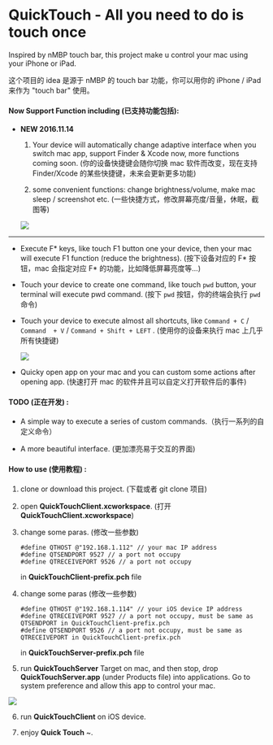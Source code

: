 # QuickTouch - All you need to do is touch once
Inspired by nMBP touch bar, this project make u control your mac using your iPhone or iPad.

这个项目的 idea 是源于 nMBP 的 touch bar 功能，你可以用你的 iPhone / iPad 来作为 "touch bar" 使用。

#### Now Support Function including (已支持功能包括):

* **NEW 2016.11.14**

  1. Your device will automatically change adaptive interface when you switch mac app, support Finder & Xcode now,
  more functions coming soon. (你的设备快捷键会随你切换 mac 软件而改变，现在支持 Finder/Xcode 的某些快捷键，未来会更新更多功能)

  2. some convenient functions: change brightness/volume, make mac sleep / screenshot etc. (一些快捷方式，修改屏幕亮度/音量，休眠，截图等)

    ![](http://ocnnxadky.bkt.clouddn.com/public/16-11-15/30523796.jpg)

---

* Execute F* keys, like touch F1 button one your device, then your mac will execute F1 function (reduce the brightness). (按下设备对应的 F* 按钮，mac 会指定对应 F* 的功能，比如降低屏幕亮度等...)

* Touch your device to create one command, like touch `pwd` button, your terminal will execute pwd command. (按下 `pwd` 按钮，你的终端会执行 `pwd` 命令)

* Touch your device to execute almost all shortcuts, like `Command + C` / `Command  + V` / `Command + Shift + LEFT` . (使用你的设备来执行 mac 上几乎所有快捷键)

  ![](http://ocnnxadky.bkt.clouddn.com/public/16-11-15/98223314.jpg)

* Quicky open app on your mac and you can custom some actions after opening app. (快速打开 mac 的软件并且可以自定义打开软件后的事件)

#### TODO (正在开发) :

* A simple way to execute a series of custom commands.（执行一系列的自定义命令）

* A more beautiful interface. (更加漂亮易于交互的界面)

#### How to use (使用教程) :

1. clone or download this project. (下载或者 git clone 项目)

2. open **QuickTouchClient.xcworkspace**. (打开 **QuickTouchClient.xcworkspace**)

3. change some paras. (修改一些参数)

    ```
    #define QTHOST @"192.168.1.112" // your mac IP address
    #define QTSENDPORT 9527 // a port not occupy
    #define QTRECEIVEPORT 9526 // a port not occupy
    ```

    in **QuickTouchClient-prefix.pch** file

4. change some paras (修改一些参数)

    ```
    #define QTHOST @"192.168.1.114" // your iOS device IP address
    #define QTRECEIVEPORT 9527 // a port not occupy, must be same as QTSENDPORT in QuickTouchClient-prefix.pch
    #define QTSENDPORT 9526 // a port not occupy, must be same as QTRECEIVEPORT in QuickTouchClient-prefix.pch
    ```

    in **QuickTouchServer-prefix.pch** file

5. run **QuickTouchServer** Target on mac, and then stop, drop **QuickTouchServer.app** (under Products file) into applications. Go to system preference and allow this app to control your mac.

![](http://ocnnxadky.bkt.clouddn.com/public/16-11-15/99085664.jpg)

6. run **QuickTouchClient** on iOS device.

7. enjoy **Quick Touch** ~.
